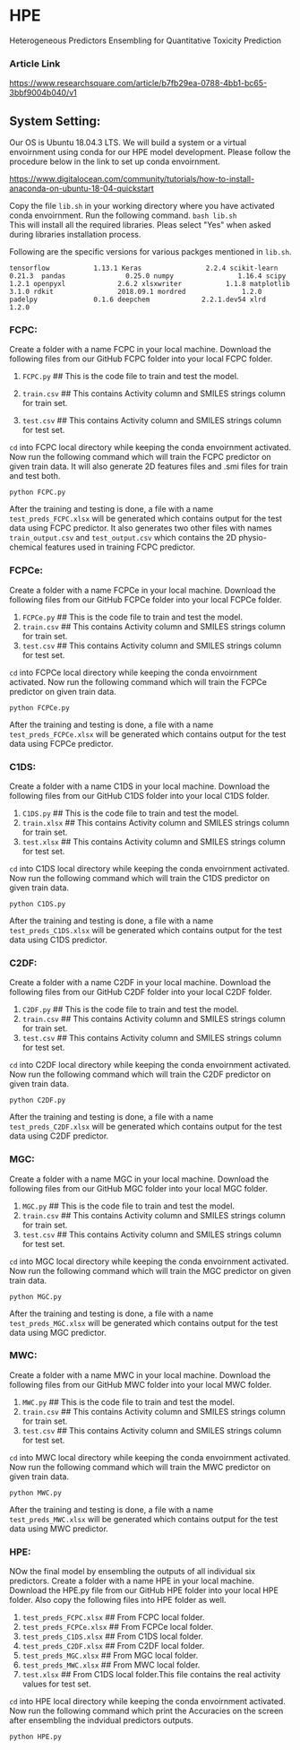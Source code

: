 # HPE
Heterogeneous Predictors Ensembling for Quantitative Toxicity Prediction
### Article Link
https://www.researchsquare.com/article/b7fb29ea-0788-4bb1-bc65-3bbf9004b040/v1

## System Setting:

Our OS is Ubuntu 18.04.3 LTS. We will build a system or a virtual envoirnment using conda for our HPE model development. Please follow the procedure below in the link to set up conda envoirnment.

https://www.digitalocean.com/community/tutorials/how-to-install-anaconda-on-ubuntu-18-04-quickstart

Copy the file `lib.sh` in your working directory where you have activated conda envoirnment. 
Run the following command. 
`bash lib.sh `        
This will install all the required libraries. Pleas select "Yes" when asked during libraries installation process.


Following are the specific versions for various packges mentioned in `lib.sh`.

`tensorflow           1.13.1
Keras                2.2.4
scikit-learn         0.21.3 
pandas               0.25.0
numpy                1.16.4
scipy                1.2.1
openpyxl             2.6.2
xlsxwriter           1.1.8
matplotlib           3.1.0
rdkit                2018.09.1
mordred              1.2.0
padelpy              0.1.6
deepchem             2.2.1.dev54
xlrd                 1.2.0`


### FCPC:
Create a folder with a name FCPC in your local machine. Download the following files from our GitHub FCPC folder into your local FCPC folder.


 1. `FCPC.py`    ## This is the code file to train and test the model.

 2. `train.csv`  ## This contains Activity column and SMILES strings column for train set.  

 3. `test.csv`  ## This contains Activity column and SMILES strings column for test set.
        
`cd` into FCPC local directory while keeping the conda envoirnment activated. Now run the following command which will train the FCPC predictor on given train data. It will also generate 2D features files and .smi files for train and test both.

`python FCPC.py`

After the training and testing is done, a file with a name `test_preds_FCPC.xlsx` will be generated which contains output for the test data using FCPC predictor. It also generates two other files with names `train_output.csv` and `test_output.csv` which contains the 2D physio-chemical features used in training FCPC predictor.


### FCPCe:
Create a folder with a name FCPCe in your local machine. Download the following files from our GitHub FCPCe folder into your local FCPCe folder.


 1. `FCPCe.py`    ## This is the code file to train and test the model.
 2. `train.csv`  ## This contains Activity column and SMILES strings column for train set.  
 3. `test.csv`  ## This contains Activity column and SMILES strings column for test set.
        
`cd` into FCPCe local directory while keeping the conda envoirnment activated. Now run the following command which will train the FCPCe predictor on given train data.

`python FCPCe.py`

After the training and testing is done, a file with a name `test_preds_FCPCe.xlsx` will be generated which contains output for the test data using FCPCe predictor. 


### C1DS:
Create a folder with a name C1DS in your local machine. Download the following files from our GitHub C1DS folder into your local C1DS folder.


 1. `C1DS.py`    ## This is the code file to train and test the model.
 2. `train.xlsx`  ## This contains Activity column and SMILES strings column for train set.  
 3. `test.xlsx`  ## This contains Activity column and SMILES strings column for test set.
        
`cd` into C1DS local directory while keeping the conda envoirnment activated. Now run the following command which will train the C1DS predictor on given train data.

`python C1DS.py`

After the training and testing is done, a file with a name `test_preds_C1DS.xlsx` will be generated which contains output for the test data using C1DS predictor. 


### C2DF:
Create a folder with a name C2DF in your local machine. Download the following files from our GitHub C2DF folder into your local C2DF folder.


 1. `C2DF.py`    ## This is the code file to train and test the model.
 2. `train.csv`  ## This contains Activity column and SMILES strings column for train set.  
 3. `test.csv`  ## This contains Activity column and SMILES strings column for test set.
        
`cd` into C2DF local directory while keeping the conda envoirnment activated. Now run the following command which will train the C2DF predictor on given train data.

`python C2DF.py`

After the training and testing is done, a file with a name `test_preds_C2DF.xlsx` will be generated which contains output for the test data using C2DF predictor. 

### MGC:
Create a folder with a name MGC in your local machine. Download the following files from our GitHub MGC folder into your local MGC folder.


 1. `MGC.py`    ## This is the code file to train and test the model.
 2. `train.csv`  ## This contains Activity column and SMILES strings column for train set.  
 3. `test.csv`  ## This contains Activity column and SMILES strings column for test set.
        
`cd` into MGC local directory while keeping the conda envoirnment activated. Now run the following command which will train the MGC predictor on given train data.

`python MGC.py`

After the training and testing is done, a file with a name `test_preds_MGC.xlsx` will be generated which contains output for the test data using MGC predictor. 

### MWC:
Create a folder with a name MWC in your local machine. Download the following files from our GitHub MWC folder into your local MWC folder.


 1. `MWC.py`    ## This is the code file to train and test the model.
 2. `train.csv`  ## This contains Activity column and SMILES strings column for train set.  
 3. `test.csv`  ## This contains Activity column and SMILES strings column for test set.
        
`cd` into MWC local directory while keeping the conda envoirnment activated. Now run the following command which will train the MWC predictor on given train data.

`python MWC.py`

After the training and testing is done, a file with a name `test_preds_MWC.xlsx` will be generated which contains output for the test data using MWC predictor. 


### HPE:
NOw the final model by ensembling the outputs of all individual six predictors. Create a folder with a name HPE in your local machine. Download the HPE.py file from our GitHub HPE folder into your local HPE folder. Also copy the following files into HPE folder as well.




 1. `test_preds_FCPC.xlsx`   ## From FCPC local folder.
 1. `test_preds_FCPCe.xlsx`  ## From FCPCe local folder. 
 1. `test_preds_C1DS.xlsx`   ## From C1DS local folder.
 1. `test_preds_C2DF.xlsx`   ## From C2DF local folder.
 1. `test_preds_MGC.xlsx`    ## From MGC local folder.
 1. `test_preds_MWC.xlsx`    ## From MWC local folder.
 1. `test.xlsx`              ## From C1DS local folder.This file contains the real activity values for test set.
   
        
`cd` into HPE local directory while keeping the conda envoirnment activated. Now run the following command which print the Accuracies on the screen after ensembling the indvidual predictors outputs.

`python HPE.py`
